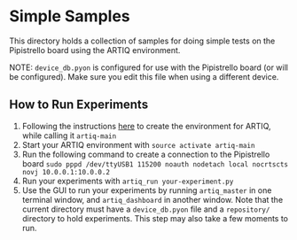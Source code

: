 # Simple Samples

This directory holds a collection of samples for doing simple tests on the Pipistrello board using the ARTIQ environment.

NOTE: `device_db.pyon` is configured for use with the Pipistrello board (or will be configured). Make sure you edit this file when using a different device.

## How to Run Experiments

1. Following the instructions [here](https://m-labs.hk/artiq/manual-release-2/installing.html#installing-artiq) to create the environment for ARTIQ, while calling it `artiq-main`
2. Start your ARTIQ environment with `source activate artiq-main`
3. Run the following command to create a connection to the Pipistrello board
```sudo pppd /dev/ttyUSB1 115200 noauth nodetach local nocrtscts novj 10.0.0.1:10.0.0.2```
4. Run your experiments with `artiq_run your-experiment.py`
5. Use the GUI to run your experiments by running `artiq_master` in one terminal window, and `artiq_dashboard` in another window. Note that the current directory must have a `device_db.pyon` file and a `repository/` directory to hold experiments. This step may also take a few moments to run.
